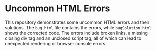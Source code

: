 # Uncommon HTML Errors

This repository demonstrates some uncommon HTML errors and their solutions.  The `bug.html` file contains the errors, while `bugSolution.html` shows the corrected code.  The errors include broken links, a missing closing div tag and an unclosed script tag, all of which can lead to unexpected rendering or browser console errors.